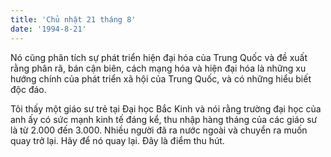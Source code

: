 ```yaml
---
title: 'Chủ nhật 21 tháng 8'
date: '1994-8-21'
---
```


Nó cũng phân tích sự phát triển hiện đại hóa của Trung Quốc và đề xuất rằng phân rã, bán cận biên, cách mạng hóa và hiện đại hóa là những xu hướng chính của phát triển xã hội của Trung Quốc, và có những hiểu biết độc đáo.

Tôi thấy một giáo sư trẻ tại Đại học Bắc Kinh và nói rằng trường đại học của anh ấy có sức mạnh kinh tế đáng kể, thu nhập hàng tháng của các giáo sư là từ 2.000 đến 3.000. Nhiều người đã ra nước ngoài và chuyển ra muốn quay trở lại. Hãy để nó quay lại. Đây là điểm thu hút.

